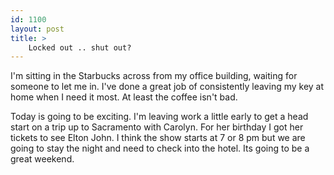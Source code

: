 ```yaml
---
id: 1100
layout: post
title: >
    Locked out .. shut out?
---
```


I'm sitting in the Starbucks across from my office building, waiting for someone to let me in. I've done a great job of consistently leaving my key at home when I need it most. At least the coffee isn't bad.

Today is going to be exciting. I'm leaving work a little early to get a head start on a trip up to Sacramento with Carolyn. For her birthday I got her tickets to see Elton John. I think the show starts at 7 or 8 pm but we are going to stay the night and need to check into the hotel. Its going to be a great weekend.
